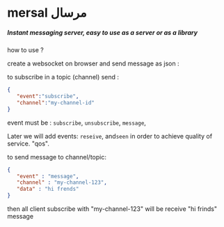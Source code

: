 #                               mersal مرسال
##### Instant messaging server, easy to use as a server or as a library

how to use ?

create a websocket on browser and send message as json :

to subscribe in a topic (channel) send :
```json
{
   "event":"subscribe",
   "channel":"my-channel-id"
}
```
event must be : ```subscribe```, ```unsubscribe```, ```message```,

Later we will add events:  ```reseive```, and```seen``` in order to achieve  quality of service. "qos".

to send message to channel/topic:
```json
{
   "event" : "message",
   "channel" : "my-channel-123",
   "data" : "hi frends"
}
```

then all client subscribe with "my-channel-123" will be receive "hi frinds" message

